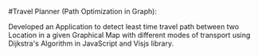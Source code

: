 #Travel Planner (Path Optimization in Graph):

Developed an Application to detect least time travel path between two Location in a given Graphical Map with
different modes of transport using Dijkstra's Algorithm in JavaScript and Visjs library.
